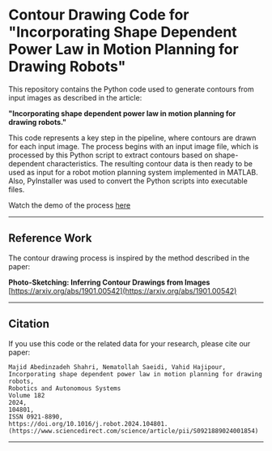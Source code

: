# Contour Drawing Code for "Incorporating Shape Dependent Power Law in Motion Planning for Drawing Robots"

This repository contains the Python code used to generate contours from input images as described in the article:

**"Incorporating shape dependent power law in motion planning for drawing robots."**

This code represents a key step in the pipeline, where contours are drawn for each input image. The process begins with an input image file, which is processed by this Python script to extract contours based on shape-dependent characteristics. The resulting contour data is then ready to be used as input for a robot motion planning system implemented in MATLAB. Also, PyInstaller was used to convert the Python scripts into executable files. 

Watch the demo of the process [here](https://drive.google.com/file/d/1wdcnfzniAV10ynTZ6B3fJIujHWtvkS_P/view?usp=drive_link)

---

## Reference Work
The contour drawing process is inspired by the method described in the paper:

**Photo-Sketching: Inferring Contour Drawings from Images**
[https://arxiv.org/abs/1901.00542](https://arxiv.org/abs/1901.00542)

---

## Citation
If you use this code or the related data for your research, please cite our paper:

```
Majid Abedinzadeh Shahri, Nematollah Saeidi, Vahid Hajipour,
Incorporating shape dependent power law in motion planning for drawing robots,
Robotics and Autonomous Systems
Volume 182
2024,
104801,
ISSN 0921-8890,
https://doi.org/10.1016/j.robot.2024.104801.
(https://www.sciencedirect.com/science/article/pii/S0921889024001854)
```

---

